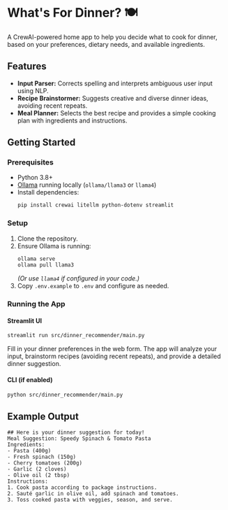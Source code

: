 # What's For Dinner? 🍽️

A CrewAI-powered home app to help you decide what to cook for dinner, based on your preferences, dietary needs, and available ingredients.

## Features

- **Input Parser:** Corrects spelling and interprets ambiguous user input using NLP.
- **Recipe Brainstormer:** Suggests creative and diverse dinner ideas, avoiding recent repeats.
- **Meal Planner:** Selects the best recipe and provides a simple cooking plan with ingredients and instructions.
 

## Getting Started

### Prerequisites

- Python 3.8+
- [Ollama](https://ollama.com/) running locally (`ollama/llama3` or `llama4`)
- Install dependencies:
  ```bash
  pip install crewai litellm python-dotenv streamlit
  ```

### Setup

1. Clone the repository.
2. Ensure Ollama is running:  
   ```bash
   ollama serve
   ollama pull llama3
   ```
   *(Or use `llama4` if configured in your code.)*
3. Copy `.env.example` to `.env` and configure as needed.

### Running the App

#### Streamlit UI

```bash
streamlit run src/dinner_recommender/main.py
```

Fill in your dinner preferences in the web form. The app will analyze your input, brainstorm recipes (avoiding recent repeats), and provide a detailed dinner suggestion.

#### CLI (if enabled)

```bash
python src/dinner_recommender/main.py
```

## Example Output

```
## Here is your dinner suggestion for today!
Meal Suggestion: Speedy Spinach & Tomato Pasta
Ingredients:
- Pasta (400g)
- Fresh spinach (150g)
- Cherry tomatoes (200g)
- Garlic (2 cloves)
- Olive oil (2 tbsp)
Instructions:
1. Cook pasta according to package instructions.
2. Sauté garlic in olive oil, add spinach and tomatoes.
3. Toss cooked pasta with veggies, season, and serve.
```




